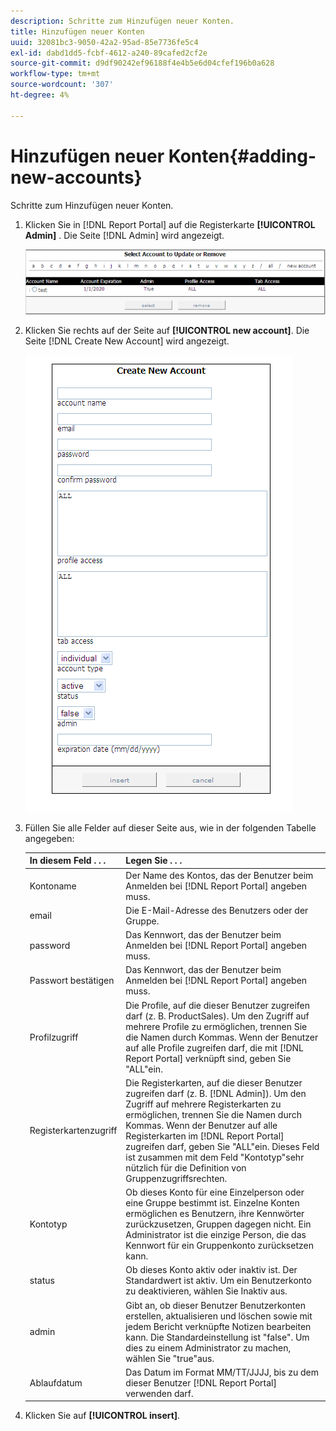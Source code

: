```yaml
---
description: Schritte zum Hinzufügen neuer Konten.
title: Hinzufügen neuer Konten
uuid: 32081bc3-9050-42a2-95ad-85e7736fe5c4
exl-id: dabd1dd5-fcbf-4612-a240-89cafed2cf2e
source-git-commit: d9df90242ef96188f4e4b5e6d04cfef196b0a628
workflow-type: tm+mt
source-wordcount: '307'
ht-degree: 4%

---
```


# Hinzufügen neuer Konten{#adding-new-accounts}

Schritte zum Hinzufügen neuer Konten.

1. Klicken Sie in [!DNL Report Portal] auf die Registerkarte **[!UICONTROL Admin]** . Die Seite [!DNL Admin] wird angezeigt.

   ![](assets/report_admintag2.png)

1. Klicken Sie rechts auf der Seite auf **[!UICONTROL new account]**. Die Seite [!DNL Create New Account] wird angezeigt.

   ![Schritt-Info](assets/rptPort_scrn_AdminTab_createUser.png)

1. Füllen Sie alle Felder auf dieser Seite aus, wie in der folgenden Tabelle angegeben:

   | In diesem Feld . . . | Legen Sie . . . |
   |---|---|
   | Kontoname | Der Name des Kontos, das der Benutzer beim Anmelden bei [!DNL Report Portal] angeben muss. |
   | email | Die E-Mail-Adresse des Benutzers oder der Gruppe. |
   | password | Das Kennwort, das der Benutzer beim Anmelden bei [!DNL Report Portal] angeben muss. |
   | Passwort bestätigen | Das Kennwort, das der Benutzer beim Anmelden bei [!DNL Report Portal] angeben muss. |
   | Profilzugriff | Die Profile, auf die dieser Benutzer zugreifen darf (z. B. ProductSales). Um den Zugriff auf mehrere Profile zu ermöglichen, trennen Sie die Namen durch Kommas. Wenn der Benutzer auf alle Profile zugreifen darf, die mit [!DNL Report Portal] verknüpft sind, geben Sie &quot;ALL&quot;ein. |
   | Registerkartenzugriff | Die Registerkarten, auf die dieser Benutzer zugreifen darf (z. B. [!DNL Admin]). Um den Zugriff auf mehrere Registerkarten zu ermöglichen, trennen Sie die Namen durch Kommas. Wenn der Benutzer auf alle Registerkarten im [!DNL Report Portal] zugreifen darf, geben Sie &quot;ALL&quot;ein. Dieses Feld ist zusammen mit dem Feld &quot;Kontotyp&quot;sehr nützlich für die Definition von Gruppenzugriffsrechten. |
   | Kontotyp | Ob dieses Konto für eine Einzelperson oder eine Gruppe bestimmt ist. Einzelne Konten ermöglichen es Benutzern, ihre Kennwörter zurückzusetzen, Gruppen dagegen nicht. Ein Administrator ist die einzige Person, die das Kennwort für ein Gruppenkonto zurücksetzen kann. |
   | status | Ob dieses Konto aktiv oder inaktiv ist. Der Standardwert ist aktiv. Um ein Benutzerkonto zu deaktivieren, wählen Sie Inaktiv aus. |
   | admin | Gibt an, ob dieser Benutzer Benutzerkonten erstellen, aktualisieren und löschen sowie mit jedem Bericht verknüpfte Notizen bearbeiten kann. Die Standardeinstellung ist &quot;false&quot;. Um dies zu einem Administrator zu machen, wählen Sie &quot;true&quot;aus. |
   | Ablaufdatum | Das Datum im Format MM/TT/JJJJ, bis zu dem dieser Benutzer [!DNL Report Portal] verwenden darf. |

1. Klicken Sie auf **[!UICONTROL insert]**.
